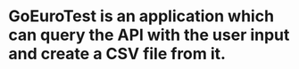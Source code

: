 # GoEuroTest is an application which can query the API with the user input and create a CSV file from it.
